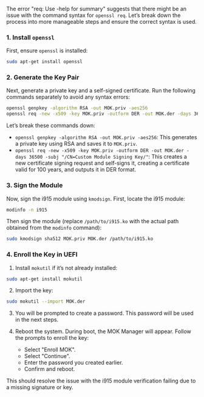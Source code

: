 The error "req: Use -help for summary" suggests that there might be an issue with the command syntax for `openssl req`. Let’s break down the process into more manageable steps and ensure the correct syntax is used.

### 1. Install `openssl`

First, ensure `openssl` is installed:

```bash
sudo apt-get install openssl
```

### 2. Generate the Key Pair

Next, generate a private key and a self-signed certificate. Run the following commands separately to avoid any syntax errors:

```bash
openssl genpkey -algorithm RSA -out MOK.priv -aes256
openssl req -new -x509 -key MOK.priv -outform DER -out MOK.der -days 36500 -subj "/CN=Custom Module Signing Key/"
```

Let’s break these commands down:
- `openssl genpkey -algorithm RSA -out MOK.priv -aes256`: This generates a private key using RSA and saves it to `MOK.priv`.
- `openssl req -new -x509 -key MOK.priv -outform DER -out MOK.der -days 36500 -subj "/CN=Custom Module Signing Key/"`: This creates a new certificate signing request and self-signs it, creating a certificate valid for 100 years, and outputs it in DER format.

### 3. Sign the Module

Now, sign the i915 module using `kmodsign`. First, locate the i915 module:

```bash
modinfo -n i915
```

Then sign the module (replace `/path/to/i915.ko` with the actual path obtained from the `modinfo` command):

```bash
sudo kmodsign sha512 MOK.priv MOK.der /path/to/i915.ko
```

### 4. Enroll the Key in UEFI

1. Install `mokutil` if it’s not already installed:

```bash
sudo apt-get install mokutil
```

2. Import the key:

```bash
sudo mokutil --import MOK.der
```

3. You will be prompted to create a password. This password will be used in the next steps.

4. Reboot the system. During boot, the MOK Manager will appear. Follow the prompts to enroll the key:
   - Select "Enroll MOK".
   - Select "Continue".
   - Enter the password you created earlier.
   - Confirm and reboot.

This should resolve the issue with the i915 module verification failing due to a missing signature or key.
